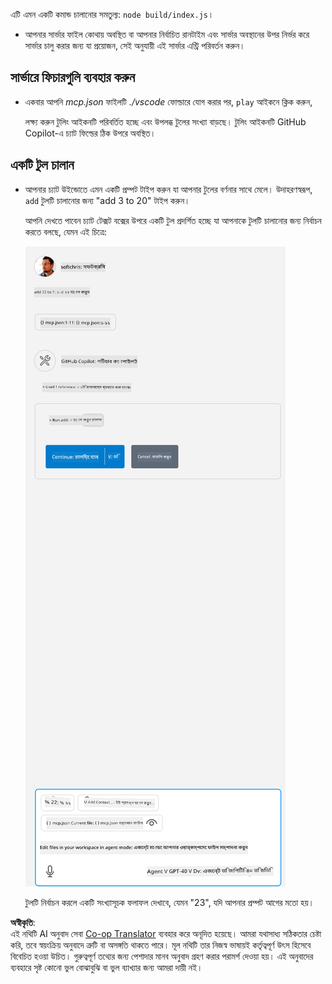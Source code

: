 <!--
CO_OP_TRANSLATOR_METADATA:
{
  "original_hash": "5ef8f5821c1a04f7b1fc4f15098ecab8",
  "translation_date": "2025-07-13T19:40:57+00:00",
  "source_file": "03-GettingStarted/04-vscode/solution/README.md",
  "language_code": "bn"
}
-->
এটি এমন একটি কমান্ড চালানোর সমতুল্য: `node build/index.js`।

- আপনার সার্ভার ফাইল কোথায় অবস্থিত বা আপনার নির্বাচিত রানটাইম এবং সার্ভার অবস্থানের উপর নির্ভর করে সার্ভার চালু করার জন্য যা প্রয়োজন, সেই অনুযায়ী এই সার্ভার এন্ট্রি পরিবর্তন করুন।

## সার্ভারে ফিচারগুলি ব্যবহার করুন

- একবার আপনি *mcp.json* ফাইলটি *./vscode* ফোল্ডারে যোগ করার পর, `play` আইকনে ক্লিক করুন,

    লক্ষ্য করুন টুলিং আইকনটি পরিবর্তিত হচ্ছে এবং উপলব্ধ টুলের সংখ্যা বাড়ছে। টুলিং আইকনটি GitHub Copilot-এ চ্যাট ফিল্ডের ঠিক উপরে অবস্থিত।

## একটি টুল চালান

- আপনার চ্যাট উইন্ডোতে এমন একটি প্রম্পট টাইপ করুন যা আপনার টুলের বর্ণনার সাথে মেলে। উদাহরণস্বরূপ, `add` টুলটি চালানোর জন্য "add 3 to 20" টাইপ করুন।

    আপনি দেখতে পাবেন চ্যাট টেক্সট বক্সের উপরে একটি টুল প্রদর্শিত হচ্ছে যা আপনাকে টুলটি চালানোর জন্য নির্বাচন করতে বলছে, যেমন এই চিত্রে:

    ![VS Code indicating it wanting to run a tool](../../../../../translated_images/vscode-agent.d5a0e0b897331060518fe3f13907677ef52b879db98c64d68a38338608f3751e.bn.png)

    টুলটি নির্বাচন করলে একটি সংখ্যাসূচক ফলাফল দেখাবে, যেমন "23", যদি আপনার প্রম্পট আগের মতো হয়।

**অস্বীকৃতি**:  
এই নথিটি AI অনুবাদ সেবা [Co-op Translator](https://github.com/Azure/co-op-translator) ব্যবহার করে অনূদিত হয়েছে। আমরা যথাসাধ্য সঠিকতার চেষ্টা করি, তবে স্বয়ংক্রিয় অনুবাদে ত্রুটি বা অসঙ্গতি থাকতে পারে। মূল নথিটি তার নিজস্ব ভাষায়ই কর্তৃত্বপূর্ণ উৎস হিসেবে বিবেচিত হওয়া উচিত। গুরুত্বপূর্ণ তথ্যের জন্য পেশাদার মানব অনুবাদ গ্রহণ করার পরামর্শ দেওয়া হয়। এই অনুবাদের ব্যবহারে সৃষ্ট কোনো ভুল বোঝাবুঝি বা ভুল ব্যাখ্যার জন্য আমরা দায়ী নই।